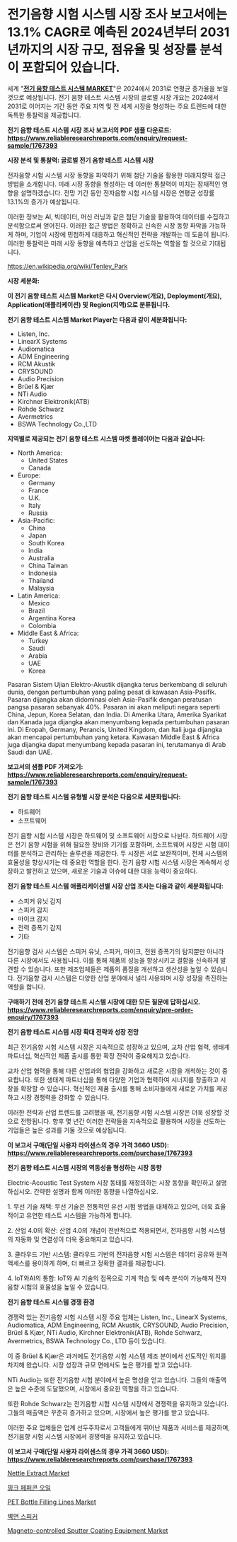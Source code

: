 <p><h1>전기음향 시험 시스템 시장 조사 보고서에는 13.1% CAGR로 예측된 2024년부터 2031년까지의 시장 규모, 점유율 및 성장률 분석이 포함되어 있습니다.</h1></p><p>세계 "<strong><a href="https://www.reliableresearchreports.com/global-electro-acoustic-test-system-market-r1767393">전기 음향 테스트 시스템 MARKET</a></strong>"은 2024에서 2031로 연평균 증가율을 보일 것으로 예상됩니다. 전기 음향 테스트 시스템 시장의 글로벌 시장 개요는 2024에서 2031로 이어지는 기간 동안 주요 지역 및 전 세계 시장을 형성하는 주요 트렌드에 대한 독특한 통찰력을 제공합니다.</p>
<p><strong>전기 음향 테스트 시스템 시장 조사 보고서의 PDF 샘플 다운로드: <a href="https://www.reliableresearchreports.com/enquiry/request-sample/1767393">https://www.reliableresearchreports.com/enquiry/request-sample/1767393</a></strong></p>
<p><strong>시장 분석 및 통찰력: 글로벌 전기 음향 테스트 시스템 시장</strong></p>
<p><p>전자음향 시험 시스템 시장 동향을 파악하기 위해 첨단 기술을 활용한 미래지향적 접근 방법을 소개합니다. 미래 시장 동향을 형성하는 데 이러한 통찰력이 미치는 잠재적인 영향을 설명하겠습니다. 전망 기간 동안 전자음향 시험 시스템 시장은 연평균 성장률 13.1%의 증가가 예상됩니다.</p><p>이러한 정보는 AI, 빅데이터, 머신 러닝과 같은 첨단 기술을 활용하여 데이터를 수집하고 분석함으로써 얻어진다. 이러한 접근 방법은 정확하고 신속한 시장 동향 파악을 가능하게 하며, 기업이 시장에 민첩하게 대응하고 혁신적인 전략을 개발하는 데 도움이 됩니다. 이러한 통찰력은 미래 시장 동향을 예측하고 산업을 선도하는 역할을 할 것으로 기대됩니다.</p></p>
<p><a href="%7CAUTHORITHY_DOMAIN_URL%7C">https://en.wikipedia.org/wiki/Tenley_Park</a></p>
<p><strong>시장 세분화:</strong></p>
<p><strong>이 전기 음향 테스트 시스템 Market은 다시 Overview(개요), Deployment(개요), Application(애플리케이션) 및 Region(지역)으로 분류됩니다.</strong></p>
<p><strong>전기 음향 테스트 시스템 Market Player는 다음과 같이 세분화됩니다:</strong></p>
<p><ul><li>Listen, Inc.</li><li>LinearX Systems</li><li>Audiomatica</li><li>ADM Engineering</li><li>RCM Akustik</li><li>CRYSOUND</li><li>Audio Precision</li><li>Brüel & Kjær</li><li>NTi Audio</li><li>Kirchner Elektronik(ATB)</li><li>Rohde Schwarz</li><li>Avermetrics</li><li>BSWA Technology Co.,LTD</li></ul></p>
<p><strong>지역별로 제공되는 전기 음향 테스트 시스템 마켓 플레이어는 다음과 같습니다:</strong></p>
<p><ul>
    <li>
        North America:
        <ul>
            <li>United States</li>
            <li>Canada</li>
        </ul>
    </li>
    <li>
        Europe:
        <ul>
            <li>Germany</li>
            <li>France</li>
            <li>U.K.</li>
            <li>Italy</li>
            <li>Russia</li>
        </ul>
    </li>
    <li>
        Asia-Pacific:
        <ul>
            <li>China</li>
            <li>Japan</li>
            <li>South Korea</li>
            <li>India</li>
            <li>Australia</li>
            <li>China Taiwan</li>
            <li>Indonesia</li>
            <li>Thailand</li>
            <li>Malaysia</li>
        </ul>
    </li>
    <li>
        Latin America:
        <ul>
            <li>Mexico</li>
            <li>Brazil</li>
            <li>Argentina Korea</li>
            <li>Colombia</li>
        </ul>
    </li>
    <li>
        Middle East & Africa:
        <ul>
            <li>Turkey</li>
            <li>Saudi</li>
            <li>Arabia</li>
            <li>UAE</li>
            <li>Korea</li>
        </ul>
    </li>
    </ul></p>
<p><p>Pasaran Sistem Ujian Elektro-Akustik dijangka terus berkembang di seluruh dunia, dengan pertumbuhan yang paling pesat di kawasan Asia-Pasifik. Pasaran dijangka akan didominasi oleh Asia-Pasifik dengan peratusan pangsa pasaran sebanyak 40%. Pasaran ini akan meliputi negara seperti China, Jepun, Korea Selatan, dan India. Di Amerika Utara, Amerika Syarikat dan Kanada juga dijangka akan menyumbang kepada pertumbuhan pasaran ini. Di Eropah, Germany, Perancis, United Kingdom, dan Itali juga dijangka akan mencapai pertumbuhan yang ketara. Kawasan Middle East & Africa juga dijangka dapat menyumbang kepada pasaran ini, terutamanya di Arab Saudi dan UAE.</p></p>
<p><strong>보고서의 샘플 PDF 가져오기: <a href="https://www.reliableresearchreports.com/enquiry/request-sample/1767393">https://www.reliableresearchreports.com/enquiry/request-sample/1767393</a></strong></p>
<p><strong>전기 음향 테스트 시스템 유형별 시장 분석은 다음으로 세분화됩니다:</strong></p>
<p><ul><li>하드웨어</li><li>소프트웨어</li></ul></p>
<p><p>전기 음향 시험 시스템 시장은 하드웨어 및 소프트웨어 시장으로 나뉜다. 하드웨어 시장은 전기 음향 시험을 위해 필요한 장비와 기기를 포함하며, 소프트웨어 시장은 시험 데이터를 분석하고 관리하는 솔루션을 제공한다. 두 시장은 서로 보완적이며, 전체 시스템의 효율성을 향상시키는 데 중요한 역할을 한다. 전기 음향 시험 시스템 시장은 계속해서 성장하고 발전하고 있으며, 새로운 기술과 이슈에 대한 대응 능력이 중요하다.</p></p>
<p><strong>전기 음향 테스트 시스템 애플리케이션별 시장 산업 조사는 다음과 같이 세분화됩니다:</strong></p>
<p><ul><li>스피커 유닛 감지</li><li>스피커 감지</li><li>마이크 감지</li><li>전력 증폭기 감지</li><li>기타</li></ul></p>
<p><p>전기음향 검사 시스템은 스피커 유닛, 스피커, 마이크, 전원 증폭기의 탐지뿐만 아니라 다른 시장에서도 사용됩니다. 이를 통해 제품의 성능을 향상시키고 결함을 신속하게 발견할 수 있습니다. 또한 제조업체들은 제품의 품질을 개선하고 생산성을 높일 수 있습니다. 전기음향 검사 시스템은 다양한 산업 분야에서 널리 사용되며 시장 성장을 촉진하는 역할을 합니다.</p></p>
<p><strong>구매하기 전에 전기 음향 테스트 시스템 시장에 대한 모든 질문에 답하십시오. <a href="https://www.reliableresearchreports.com/enquiry/pre-order-enquiry/1767393">https://www.reliableresearchreports.com/enquiry/pre-order-enquiry/1767393</a></strong></p>
<p><strong>전기 음향 테스트 시스템 시장 확대 전략과 성장 전망</strong></p>
<p><p>최근 전기음향 시험 시스템 시장은 지속적으로 성장하고 있으며, 교차 산업 협력, 생태계 파트너십, 혁신적인 제품 출시를 통한 확장 전략이 중요해지고 있습니다. </p><p>교차 산업 협력을 통해 다른 산업과의 협업을 강화하고 새로운 시장을 개척하는 것이 중요합니다. 또한 생태계 파트너십을 통해 다양한 기업과 협력하여 시너지를 창출하고 시장을 확장할 수 있습니다. 혁신적인 제품 출시를 통해 소비자들에게 새로운 가치를 제공하고 시장 경쟁력을 강화할 수 있습니다. </p><p>이러한 전략과 산업 트렌드를 고려했을 때, 전기음향 시험 시스템 시장은 더욱 성장할 것으로 전망됩니다. 향후 몇 년간 이러한 전략들을 지속적으로 활용하며 시장을 선도하는 기업들은 높은 성과를 거둘 것으로 예상됩니다.</p></p>
<p><strong>이 보고서 구매(단일 사용자 라이센스의 경우 가격 3660 USD): <a href="https://www.reliableresearchreports.com/purchase/1767393">https://www.reliableresearchreports.com/purchase/1767393</a></strong></p>
<p><strong>전기 음향 테스트 시스템 시장의 역동성을 형성하는 시장 동향</strong></p>
<p><p>Electric-Acoustic Test System 시장 동태를 재정의하는 시장 동향을 확인하고 설명하십시오. 간략한 설명과 함께 이러한 동향을 나열하십시오.</p><p>1. 무선 기술 채택: 무선 기술은 전통적인 유선 시험 방법을 대체하고 있으며, 더욱 효율적이고 유연한 테스트 시스템을 가능하게 합니다.</p><p>2. 산업 4.0의 확산: 산업 4.0의 개념이 전반적으로 적용되면서, 전자음향 시험 시스템의 자동화 및 연결성이 더욱 중요해지고 있습니다.</p><p>3. 클라우드 기반 시스템: 클라우드 기반의 전자음향 시험 시스템은 데이터 공유와 원격 액세스를 용이하게 하며, 더 빠르고 정확한 결과를 제공합니다. </p><p>4. IoT와AI의 통합: IoT와 AI 기술의 접목으로 기계 학습 및 예측 분석이 가능해져 전자음향 시험의 효율성을 높일 수 있습니다.</p></p>
<p><strong>전기 음향 테스트 시스템 경쟁 환경</strong></p>
<p><p>경쟁력 있는 전기음향 시험 시스템 시장 주요 업체는 Listen, Inc., LinearX Systems, Audiomatica, ADM Engineering, RCM Akustik, CRYSOUND, Audio Precision, Brüel & Kjær, NTi Audio, Kirchner Elektronik(ATB), Rohde Schwarz, Avermetrics, BSWA Technology Co., LTD 등이 있습니다. </p><p>이 중 Brüel & Kjær은 과거에도 전기음향 시험 시스템 제조 분야에서 선도적인 위치를 차지해 왔습니다. 시장 성장과 규모 면에서도 높은 평가를 받고 있습니다. </p><p>NTi Audio는 또한 전기음향 시험 분야에서 높은 명성을 얻고 있습니다. 그들의 매출액은 높은 수준에 도달했으며, 시장에서 중요한 역할을 하고 있습니다. </p><p>또한 Rohde Schwarz는 전기음향 시험 시스템 시장에서 경쟁력을 유지하고 있습니다. 그들의 매출액은 꾸준히 증가하고 있으며, 시장에서 높은 평가를 받고 있습니다. </p><p>이러한 주요 업체들은 업계 선두주자로서 고객들에게 뛰어난 제품과 서비스를 제공하며, 전기음향 시험 시스템 시장에서 경쟁력을 유지하고 있습니다.</p></p>
<p><strong>이 보고서 구매(단일 사용자 라이센스의 경우 가격 3660 USD): <a href="https://www.reliableresearchreports.com/purchase/1767393">https://www.reliableresearchreports.com/purchase/1767393</a></strong></p>
<p><p><a href="https://www.linkedin.com/pulse/nettle-extract-market-trends-detailed-study-its-segmentation-xnscf?trackingId=y7wC85W7RlC3wrzJZd%2BYfw%3D%3D">Nettle Extract Market</a></p><p><a href="https://medium.com/@joshuapierce88/%EB%B6%84%ED%99%8D%EC%83%89-%ED%9B%84%EC%B6%94-%EC%98%A4%EC%9D%BC-%EC%8B%9C%EC%9E%A5%EC%97%90-%EB%8C%80%ED%95%9C-%ED%86%B5%EC%B0%B0-%EC%8B%9C%EC%9E%A5-%EC%B0%B8%EA%B0%80%EC%9E%90-%EC%8B%9C%EC%9E%A5-%EA%B7%9C%EB%AA%A8-%EC%A7%80%EB%A6%AC%EC%A0%81-%EC%A7%80%EC%97%AD-%EB%B0%8F-%EC%98%88%EC%B8%A1-2024-2031-943f5a3fd899">핑크 페퍼콘 오일</a></p><p><a href="https://medium.com/@karleeprice2004/pet-bottle-filling-lines-market-a-global-and-regional-analysis-2024-2031-9f60aeb7f8d4">PET Bottle Filling Lines Market</a></p><p><a href="https://github.com/sougarounis/Market-Research-Report-List-5/blob/main/164716398203.md">벽면 스피커</a></p><p><a href="https://medium.com/@samantha.welch56767/global-magneto-controlled-sputter-coating-equipment-market-is-projected-to-grow-at-a-cagr-of-11-8-5a59971bbe9b">Magneto-controlled Sputter Coating Equipment Market</a></p></p>